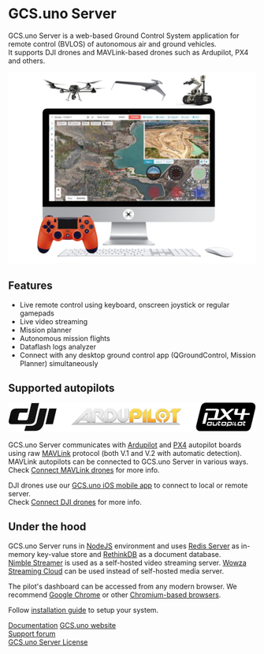 # GCS.uno Server

GCS.uno Server is a web-based Ground Control System application for remote control (BVLOS) of autonomous air and ground vehicles.  
It supports DJI drones and MAVLink-based drones such as Ardupilot, PX4 and others. 


![Screenshot](.readme_images/gcs_uno_ss_1.png)


##  Features

* Live remote control using keyboard, onscreen joystick or regular gamepads
* Live video streaming
* Mission planner
* Autonomous mission flights
* Dataflash logs analyzer
* Connect with any desktop ground control app (QGroundControl, Mission Planner) simultaneously


##  Supported autopilots 

![Supported Autopilots](.readme_images/Supported_Autopilots.png)

GCS.uno Server communicates with [Ardupilot](http://ardupilot.org) and [PX4](https://px4.io) autopilot boards using raw [MAVLink](https://mavlink.io/en/) protocol (both V.1 and V.2 with automatic detection).  
MAVLink autopilots can be connected to GCS.uno Server in various ways.  
Check [Connect MAVLink drones](https://docs.gcs.uno/ConnectDrone/Connect-Ardupilot-PX4-drones/) for more info.  

DJI drones use our [GCS.uno iOS mobile app](https://docs.gcs.uno/ConnectDrone/GCS_uno_iOS_app/) to connect to local or remote server.  
Check [Connect DJI drones](https://docs.gcs.uno/ConnectDrone/Connect-DJI-drones/) for more info. 


## Under the hood

GCS.uno Server runs in [NodeJS](https://nodejs.org/en/) environment and uses [Redis Server](https://redislabs.com)
as in-memory key-value store and [RethinkDB](https://www.rethinkdb.com) as a document database.  
[Nimble Streamer](https://wmspanel.com/nimble) is used as a self-hosted video streaming server.
[Wowza Streaming Cloud](https://www.wowza.com/products/streaming-cloud) can be used instead of self-hosted media server.  

The pilot's dashboard can be accessed from any modern browser. We recommend [Google Chrome](https://www.google.ru/chrome/) or other [Chromium-based browsers](https://en.wikipedia.org/wiki/Chromium_(web_browser)#Browsers_based_on_Chromium).


Follow [installation guide](https://docs.gcs.uno/ServerSetup/BasicInstallation/) to setup your system.


[Documentation](https://docs.gcs.uno/)
[GCS.uno website](https://www.gcs.uno/)  
[Support forum](https://www.gcs.uno/support-forum)  
[GCS.uno Server License](https://docs.gcs.uno/Legal/License/)  
